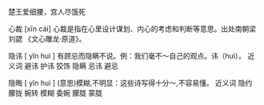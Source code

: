 
楚王爱细腰，宫人尽饿死

心裁 [xīn cái]
心裁是指在心里设计谋划、内心的考虑和判断等意思。出处南朝梁刘勰 《文心雕龙·原道》。

隐讳 [ yǐn huì ]
有顾忌而隐瞒不说。例：我们毫不～自己的观点。讳（huì）。
近义词 避讳 护讳 狡饰 隐瞒 忌讳 避忌

隐晦 [ yǐn huì ]
(意思)模糊,不明显：这些诗写得十分～,不容易懂。
近义词 隐约 朦拢 婉转 模糊 委婉 朦胧 蒙胧